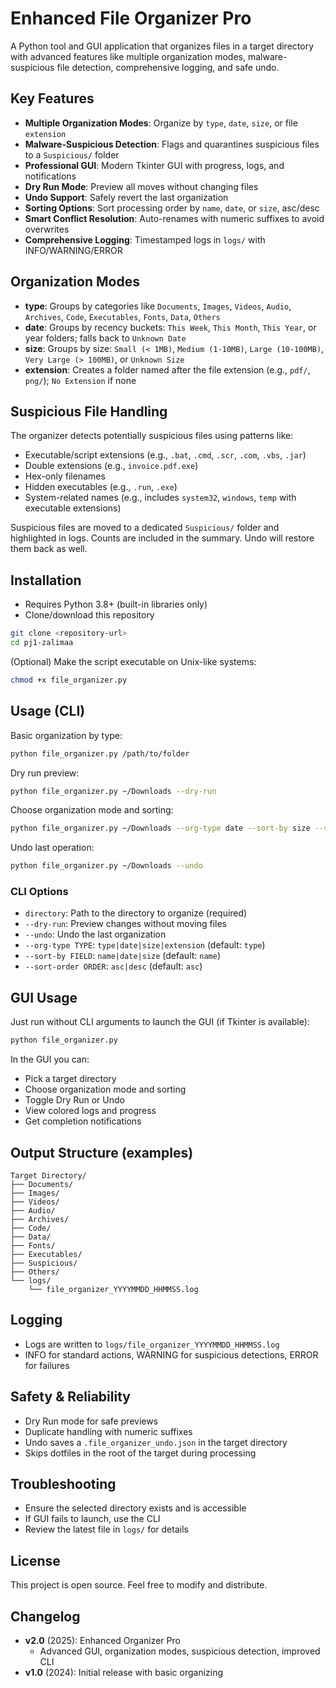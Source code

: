 # Enhanced File Organizer Pro

A Python tool and GUI application that organizes files in a target directory with advanced features like multiple organization modes, malware-suspicious file detection, comprehensive logging, and safe undo.

## Key Features

- **Multiple Organization Modes**: Organize by `type`, `date`, `size`, or file `extension`
- **Malware-Suspicious Detection**: Flags and quarantines suspicious files to a `Suspicious/` folder
- **Professional GUI**: Modern Tkinter GUI with progress, logs, and notifications
- **Dry Run Mode**: Preview all moves without changing files
- **Undo Support**: Safely revert the last organization
- **Sorting Options**: Sort processing order by `name`, `date`, or `size`, asc/desc
- **Smart Conflict Resolution**: Auto-renames with numeric suffixes to avoid overwrites
- **Comprehensive Logging**: Timestamped logs in `logs/` with INFO/WARNING/ERROR

## Organization Modes

- **type**: Groups by categories like `Documents`, `Images`, `Videos`, `Audio`, `Archives`, `Code`, `Executables`, `Fonts`, `Data`, `Others`
- **date**: Groups by recency buckets: `This Week`, `This Month`, `This Year`, or year folders; falls back to `Unknown Date`
- **size**: Groups by size: `Small (< 1MB)`, `Medium (1-10MB)`, `Large (10-100MB)`, `Very Large (> 100MB)`, or `Unknown Size`
- **extension**: Creates a folder named after the file extension (e.g., `pdf/`, `png/`); `No Extension` if none

## Suspicious File Handling

The organizer detects potentially suspicious files using patterns like:
- Executable/script extensions (e.g., `.bat`, `.cmd`, `.scr`, `.com`, `.vbs`, `.jar`)
- Double extensions (e.g., `invoice.pdf.exe`)
- Hex-only filenames
- Hidden executables (e.g., `.run`, `.exe`)
- System-related names (e.g., includes `system32`, `windows`, `temp` with executable extensions)

Suspicious files are moved to a dedicated `Suspicious/` folder and highlighted in logs. Counts are included in the summary. Undo will restore them back as well.

## Installation

- Requires Python 3.8+ (built-in libraries only)
- Clone/download this repository

```bash
git clone <repository-url>
cd pj1-zalimaa
```

(Optional) Make the script executable on Unix-like systems:

```bash
chmod +x file_organizer.py
```

## Usage (CLI)

Basic organization by type:

```bash
python file_organizer.py /path/to/folder
```

Dry run preview:

```bash
python file_organizer.py ~/Downloads --dry-run
```

Choose organization mode and sorting:

```bash
python file_organizer.py ~/Downloads --org-type date --sort-by size --sort-order desc
```

Undo last operation:

```bash
python file_organizer.py ~/Downloads --undo
```

### CLI Options

- `directory`: Path to the directory to organize (required)
- `--dry-run`: Preview changes without moving files
- `--undo`: Undo the last organization
- `--org-type TYPE`: `type|date|size|extension` (default: `type`)
- `--sort-by FIELD`: `name|date|size` (default: `name`)
- `--sort-order ORDER`: `asc|desc` (default: `asc`)

## GUI Usage

Just run without CLI arguments to launch the GUI (if Tkinter is available):

```bash
python file_organizer.py
```

In the GUI you can:
- Pick a target directory
- Choose organization mode and sorting
- Toggle Dry Run or Undo
- View colored logs and progress
- Get completion notifications

## Output Structure (examples)

```
Target Directory/
├── Documents/
├── Images/
├── Videos/
├── Audio/
├── Archives/
├── Code/
├── Data/
├── Fonts/
├── Executables/
├── Suspicious/
├── Others/
└── logs/
    └── file_organizer_YYYYMMDD_HHMMSS.log
```

## Logging

- Logs are written to `logs/file_organizer_YYYYMMDD_HHMMSS.log`
- INFO for standard actions, WARNING for suspicious detections, ERROR for failures

## Safety & Reliability

- Dry Run mode for safe previews
- Duplicate handling with numeric suffixes
- Undo saves a `.file_organizer_undo.json` in the target directory
- Skips dotfiles in the root of the target during processing

## Troubleshooting

- Ensure the selected directory exists and is accessible
- If GUI fails to launch, use the CLI
- Review the latest file in `logs/` for details

## License

This project is open source. Feel free to modify and distribute.

## Changelog

- **v2.0** (2025): Enhanced Organizer Pro
  - Advanced GUI, organization modes, suspicious detection, improved CLI
- **v1.0** (2024): Initial release with basic organizing